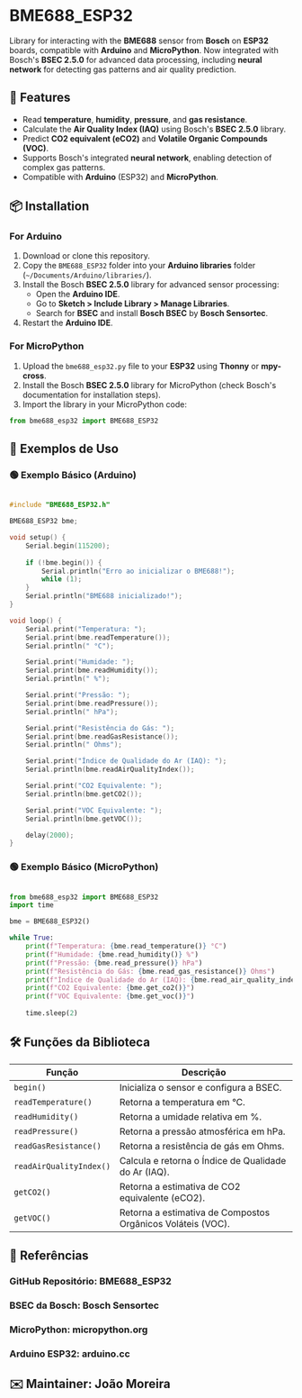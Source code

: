 # BME688_ESP32

Library for interacting with the **BME688** sensor from **Bosch** on **ESP32** boards, compatible with **Arduino** and **MicroPython**. Now integrated with Bosch's **BSEC 2.5.0** for advanced data processing, including **neural network** for detecting gas patterns and air quality prediction.

## 🚀 Features
- Read **temperature**, **humidity**, **pressure**, and **gas resistance**.
- Calculate the **Air Quality Index (IAQ)** using Bosch's **BSEC 2.5.0** library.
- Predict **CO2 equivalent (eCO2)** and **Volatile Organic Compounds (VOC)**.
- Supports Bosch's integrated **neural network**, enabling detection of complex gas patterns.
- Compatible with **Arduino** (ESP32) and **MicroPython**.

## 📦 Installation

### For **Arduino**
1. Download or clone this repository.
2. Copy the `BME688_ESP32` folder into your **Arduino libraries** folder (`~/Documents/Arduino/libraries/`).
3. Install the Bosch **BSEC 2.5.0** library for advanced sensor processing:
   - Open the **Arduino IDE**.
   - Go to **Sketch > Include Library > Manage Libraries**.
   - Search for **BSEC** and install **Bosch BSEC** by **Bosch Sensortec**.
4. Restart the **Arduino IDE**.

### For **MicroPython**
1. Upload the `bme688_esp32.py` file to your **ESP32** using **Thonny** or **mpy-cross**.
2. Install the Bosch **BSEC 2.5.0** library for MicroPython (check Bosch's documentation for installation steps).
3. Import the library in your MicroPython code:
```python
from bme688_esp32 import BME688_ESP32

```

## 📖 Exemplos de Uso
### 🟢 Exemplo Básico (Arduino)
```cpp

#include "BME688_ESP32.h"

BME688_ESP32 bme;

void setup() {
    Serial.begin(115200);
    
    if (!bme.begin()) {
        Serial.println("Erro ao inicializar o BME688!");
        while (1);
    }
    Serial.println("BME688 inicializado!");
}

void loop() {
    Serial.print("Temperatura: ");
    Serial.print(bme.readTemperature());
    Serial.println(" °C");

    Serial.print("Humidade: ");
    Serial.print(bme.readHumidity());
    Serial.println(" %");

    Serial.print("Pressão: ");
    Serial.print(bme.readPressure());
    Serial.println(" hPa");

    Serial.print("Resistência do Gás: ");
    Serial.print(bme.readGasResistance());
    Serial.println(" Ohms");

    Serial.print("Índice de Qualidade do Ar (IAQ): ");
    Serial.println(bme.readAirQualityIndex());

    Serial.print("CO2 Equivalente: ");
    Serial.println(bme.getCO2());

    Serial.print("VOC Equivalente: ");
    Serial.println(bme.getVOC());

    delay(2000);
}
```
### 🟢 Exemplo Básico (MicroPython)
```python

from bme688_esp32 import BME688_ESP32
import time

bme = BME688_ESP32()

while True:
    print(f"Temperatura: {bme.read_temperature()} °C")
    print(f"Humidade: {bme.read_humidity()} %")
    print(f"Pressão: {bme.read_pressure()} hPa")
    print(f"Resistência do Gás: {bme.read_gas_resistance()} Ohms")
    print(f"Índice de Qualidade do Ar (IAQ): {bme.read_air_quality_index()}")
    print(f"CO2 Equivalente: {bme.get_co2()}")
    print(f"VOC Equivalente: {bme.get_voc()}")
    
    time.sleep(2)
```

## 🛠 Funções da Biblioteca

| Função                  | Descrição                                                                 |
|-------------------------|---------------------------------------------------------------------------|
| `begin()`               | Inicializa o sensor e configura a BSEC.                                  |
| `readTemperature()`     | Retorna a temperatura em °C.                                              |
| `readHumidity()`        | Retorna a umidade relativa em %.                                          |
| `readPressure()`        | Retorna a pressão atmosférica em hPa.                                     |
| `readGasResistance()`   | Retorna a resistência de gás em Ohms.                                     |
| `readAirQualityIndex()` | Calcula e retorna o Índice de Qualidade do Ar (IAQ).                      |
| `getCO2()`              | Retorna a estimativa de CO2 equivalente (eCO2).                            |
| `getVOC()`              | Retorna a estimativa de Compostos Orgânicos Voláteis (VOC).               |

## 🔗 Referências
### GitHub Repositório: BME688_ESP32
### BSEC da Bosch: Bosch Sensortec
### MicroPython: micropython.org
### Arduino ESP32: arduino.cc
## ✉️ Maintainer: João Moreira